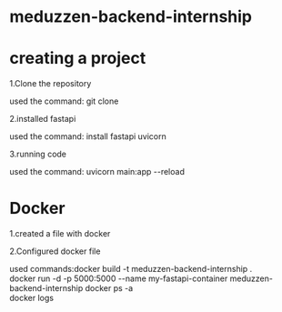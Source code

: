 # meduzzen-backend-internship

# creating a project

1.Clone the repository

used the command: git clone 

2.installed fastapi

used the command: install fastapi uvicorn   

3.running code

used the command: 
uvicorn main:app --reload   

# Docker 

1.сreated a file with docker

2.Configured docker file

used commands:docker build -t meduzzen-backend-internship .   
              docker run -d -p 5000:5000 --name my-fastapi-container meduzzen-backend-internship
              docker ps -a   
              docker logs       